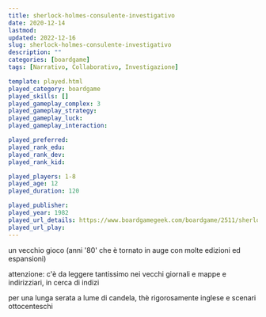 ```yaml
---
title: sherlock-holmes-consulente-investigativo
date: 2020-12-14
lastmod: 
updated: 2022-12-16
slug: sherlock-holmes-consulente-investigativo
description: ""
categories: [boardgame]
tags: [Narrativo, Collaborativo, Investigazione]

template: played.html
played_category: boardgame
played_skills: []
played_gameplay_complex: 3
played_gameplay_strategy: 
played_gameplay_luck: 
played_gameplay_interaction: 

played_preferred: 
played_rank_edu: 
played_rank_dev: 
played_rank_kid: 

played_players: 1-8
played_age: 12
played_duration: 120

played_publisher: 
played_year: 1982
played_url_details: https://www.boardgamegeek.com/boardgame/2511/sherlock-holmes-consulting-detective-thames-murder
played_url_play: 
---
```


un vecchio gioco (anni '80' che è tornato in auge con molte edizioni ed espansioni)

attenzione: c'è da leggere tantissimo nei vecchi giornali e mappe e indirizziari, in cerca di indizi

per una lunga serata a lume di candela, thè rigorosamente inglese e scenari ottocenteschi


